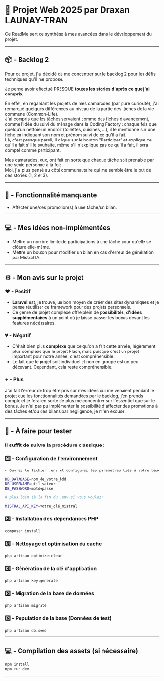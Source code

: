 # 🚀 Projet Web 2025 par Draxan LAUNAY-TRAN

Ce ReadMe sert de synthèse à mes avancées dans le développement du projet.

---

## 📦 - Backlog 2

Pour ce projet, j'ai décidé de me concentrer sur le backlog 2 pour les défis techniques qu'il me propose.

Je pense avoir effectué PRESQUE **toutes les stories d'après ce que j'ai compris**.

En effet, en regardant les projets de mes camarades (par pure curiosité), j'ai remarqué quelques différences 
au niveau de la partie des tâches de la vie commune (Common-Life).  
J'ai compris que les tâches servaient comme des fiches d'avancement, comme l'idée du suivi du ménage dans la 
Coding Factory : chaque fois que quelqu'un nettoie un endroit (toilettes, cuisines, ...), il le mentionne sur une fiche
en indiquant son nom et prénom suivi de ce qu'il a fait.  
Là, c'est presque pareil, il clique sur le bouton "Participer" et explique ce qu'il a fait s'il le souhaite, même s'il 
n'explique pas ce qu'il a fait, il sera compté comme participant.

Mes camarades, eux, ont fait en sorte que chaque tâche soit prenable par une seule personne à la fois.  
Moi, j'ai plus pensé au côté communautaire qui me semble être le but de ces stories (1, 2 et 3).

---

## 🚧 - Fonctionnalité manquante

- Affecter une/des promotion(s) à une tâche/un bilan.

---

## 💻 - Mes idées non-implémentées

- Mettre un nombre limite de participations à une tâche pour qu'elle se clôture elle-même.
- Mettre un bouton pour modifier un bilan en cas d'erreur de génération par Mistral IA.

---

## ⚙️ - Mon avis sur le projet

### ❤️ - Positif

- **Laravel** est, je trouve, un bon moyen de créer des sites dynamiques et je pense réutiliser ce framework pour des projets
personnels.
- Ce genre de projet complexe offre plein de **possibilités**, **d'idées supplémentaires** à un point où je laisse passer les bonus
devant les features nécéssaires.

### 💔 - Négatif

- C'était bien plus **complexe** que ce qu'on a fait cette année, légèrement plus complexe que le projet Flash, mais puisque
c'est un projet important pour notre année, c'est compréhensible.
- Le fait que le projet soit individuel et non en groupe est un peu décevant. Cependant, cela reste compréhensible.

### + - Plus

J'ai fait l'erreur de trop être pris sur mes idées qui me venaient pendant le projet que les fonctionnalités demandées par le backlog,
j'en prends compte et je ferai en sorte de plus me concentrer sur l'essentiel que sur le bonus. Je n'ai pas pu implémenter
la possibilité d'affecter des promotions à des tâches et/ou des bilans par negligence, je m'en excuse.

---

## 👤 - À faire pour tester

### Il suffit de suivre la procédure classique :

### 1️⃣ - Configuration de l'environnement

```bash
✍️ Ouvrez le fichier .env et configurez les paramètres liés à votre base de données :

DB_DATABASE=nom_de_votre_bdd
DB_USERNAME=utilisateur
DB_PASSWORD=motdepasse

# plus loin (à la fin du .env si vous voulez)

MISTRAL_API_KEY=votre_clé_mistral
```

### 2️⃣ - Installation des dépendances PHP

```bash
composer install
```

### 3️⃣ - Nettoyage et optimisation du cache

```bash
php artisan optimize:clear
```

### 4️⃣ - Génération de la clé d'application

```bash
php artisan key:generate
```

### 5️⃣ - Migration de la base de données

```bash
php artisan migrate
```

### 6️⃣ - Population de la base (Données de test)

```bash
php artisan db:seed
```

---

## 💻 - Compilation des assets (si nécessaire)

```bash
npm install
npm run dev
```

---
